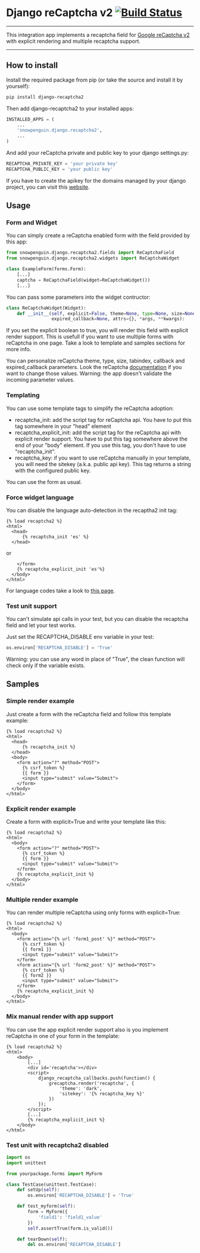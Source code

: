 # Django reCaptcha v2 [![Build Status](https://travis-ci.org/kbytesys/django-recaptcha2.svg?branch=master)](https://travis-ci.org/kbytesys/django-recaptcha2)
----

This integration app implements a recaptcha field for <a href="https://developers.google.com/recaptcha/intro">Google reCaptcha v2</a>
with explicit rendering and multiple recaptcha support.

----

## How to install

Install the required package from pip (or take the source and install it by yourself):

```bash
pip install django-recaptcha2
```

Then add django-recaptcha2 to your installed apps:

```python
INSTALLED_APPS = (
    ...
    'snowpenguin.django.recaptcha2',
    ...
)
```

And add your reCaptcha private and public key to your django settings.py:

```python
RECAPTCHA_PRIVATE_KEY = 'your private key'
RECAPTCHA_PUBLIC_KEY = 'your public key'
```

If you have to create the apikey for the domains managed by your django project, you can visit this <a href="https://www.google.com/recaptcha/admin">website</a>.

## Usage
### Form and Widget
You can simply create a reCaptcha enabled form with the field provided by this app:

```python
from snowpenguin.django.recaptcha2.fields import ReCaptchaField
from snowpenguin.django.recaptcha2.widgets import ReCaptchaWidget

class ExampleForm(forms.Form):
    [...]
    captcha = ReCaptchaField(widget=ReCaptchaWidget())
    [...]
```

You can pass some parameters into the widget contructor:

```python
class ReCaptchaWidget(Widget):
    def __init__(self, explicit=False, theme=None, type=None, size=None, tabindex=None, callback=None,
                 expired_callback=None, attrs={}, *args, **kwargs):
```

If you set the explicit boolean to true, you will render this field with explicit render support. This is usefull if you
want to use multiple forms with reCaptcha in one page. Take a look to template and samples sections for more info.

You can personalize reCaptcha theme, type, size, tabindex, callback and expired_callback parameters. Look the reCaptcha
<a href="https://developers.google.com/recaptcha/docs/display#config">documentation</a> if you want to change those values.
Warning: the app doesn't validate the incoming parameter values.

### Templating
You can use some template tags to simplify the reCaptcha adoption:
 
* recaptcha_init: add the script tag for reCaptcha api. You have to put this tag somewhere in your "head" element
* recaptcha_explicit_init: add the script tag for the reCaptcha api with explicit render support. You have to put this
  tag somewhere above the end of your "body" element. If you use this tag, you don't have to use "recaptcha_init".
* recaptcha_key: if you want to use reCaptcha manually in your template, you will need the sitekey (a.k.a. public api key).
  This tag returns a string with the configured public key.
  
You can use the form as usual.

### Force widget language
You can disable the language auto-detection in the recaptha2 init tag:

```django
{% load recaptcha2 %}
<html>
  <head>
      {% recaptcha_init 'es' %}
  </head>
```

or

```django
    </form>
    {% recaptcha_explicit_init 'es'%}
  </body>
</html>
```

For language codes take a look to <a href="https://developers.google.com/recaptcha/docs/language">this page</a>.

### Test unit support
You can't simulate api calls in your test, but you can disable the recaptcha field and let your test works.

Just set the RECAPTCHA_DISABLE env variable in your test:

```python
os.environ['RECAPTCHA_DISABLE'] = 'True'
```

Warning: you can use any word in place of "True", the clean function will check only if the variable exists.

## Samples
### Simple render example

Just create a form with the reCaptcha field and follow this template example:

```django
{% load recaptcha2 %}
<html>
  <head>
      {% recaptcha_init %}
  </head>
  <body>
    <form action="?" method="POST">
      {% csrf_token %}
      {{ form }}
      <input type="submit" value="Submit">
    </form>
  </body>
</html>
```

### Explicit render example

Create a form with explicit=True and write your template like this:

```django
{% load recaptcha2 %}
<html>
  <body>
    <form action="?" method="POST">
      {% csrf_token %}
      {{ form }}
      <input type="submit" value="Submit">
    </form>
    {% recaptcha_explicit_init %}
  </body>
</html>
```

### Multiple render example

You can render multiple reCaptcha using only forms with explicit=True:

```django
{% load recaptcha2 %}
<html>
  <body>
    <form action="{% url 'form1_post' %}" method="POST">
      {% csrf_token %}
      {{ form1 }}
      <input type="submit" value="Submit">
    </form>
    <form action="{% url 'form2_post' %}" method="POST">
      {% csrf_token %}
      {{ form2 }}
      <input type="submit" value="Submit">
    </form>
    {% recaptcha_explicit_init %}
  </body>
</html>
```

### Mix manual render with app support

You can use the app explicit render support also is you implement reCaptcha in one of your form in the template:

```django
{% load recaptcha2 %}
<html>
    <body>
        [...]
        <div id='recaptcha'></div>
        <script>
            django_recaptcha_callbacks.push(function() {
                grecaptcha.render('recaptcha', {
                    'theme': 'dark',
                    'sitekey': '{% recaptcha_key %}'
                })
            });
        </script>
        [...]
        {% recaptcha_explicit_init %}
    </body>
</html>
```

### Test unit with recaptcha2 disabled
```python
import os
import unittest

from yourpackage.forms import MyForm

class TestCase(unittest.TestCase):
    def setUp(self):
        os.environ['RECAPTCHA_DISABLE'] = 'True'

    def test_myform(self):
        form = MyForm({
            'field1': 'field1_value'
        })
        self.assertTrue(form.is_valid())

    def tearDown(self):
        del os.environ['RECAPTCHA_DISABLE']
```
